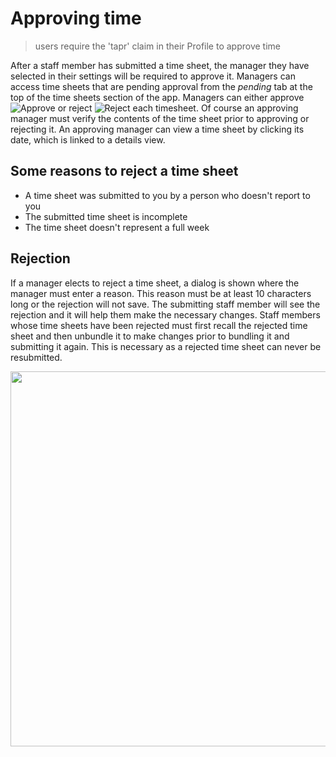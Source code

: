 # Approving time

>users require the 'tapr' claim in their Profile to approve time

After a staff member has submitted a time sheet, the manager they have selected in their settings will be required to approve it. Managers can access time sheets that are pending approval from the *pending* tab at the top of the time sheets section of the app. Managers can either approve ![Approve](https://github.com/stamler/tbte-docs/blob/master/tybalt-images/checkIcon.png) or reject ![Reject](https://github.com/stamler/tbte-docs/blob/master/tybalt-images/deleteIcon.png) each timesheet. Of course an approving manager must verify the contents of the time sheet prior to approving or rejecting it. An approving manager can view a time sheet by clicking its date, which is linked to a details view.

## Some reasons to reject a time sheet

* A time sheet was submitted to you by a person who doesn't report to you
* The submitted time sheet is incomplete
* The time sheet doesn't represent a full week

## Rejection

If a manager elects to reject a time sheet, a dialog is shown where the manager must enter a reason. This reason must be at least 10 characters long or the rejection will not save. The submitting staff member will see the rejection and it will help them make the necessary changes. Staff members whose time sheets have been rejected must first recall the rejected time sheet and then unbundle it to make changes prior to bundling it and submitting it again. This is necessary as a rejected time sheet can never be resubmitted.

<p align="center">
  <img width="600px" src="https://github.com/stamler/tbte-docs/blob/master/tybalt-images/rejectDialog.png">
</p>
